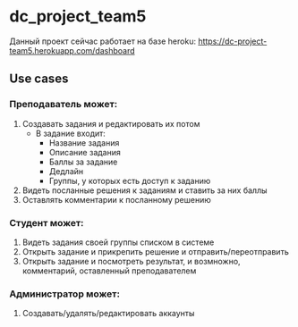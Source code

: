 # dc_project_team5

Данный проект сейчас работает на базе heroku:
https://dc-project-team5.herokuapp.com/dashboard

## Use cases
### Преподаватель может:
  1. Создавать задания и редактировать их потом
      * В задание входит:
        * Название задания
        * Описание задания
        * Баллы за задание
        * Дедлайн
        * Группы, у которых есть доступ к заданию
 2. Видеть посланные решения к заданиям и ставить за них баллы
 3. Оставлять комментарии к посланному решению
### Студент может:
  1. Видеть задания своей группы списком в системе
  2. Открыть задание и прикрепить решение и отправить/переотправить
  3. Открыть задание и посмотреть результат, и возмножно, комментарий, оставленный преподавателем
### Администратор может:
  1. Создавать/удалять/редактировать аккаунты
  
